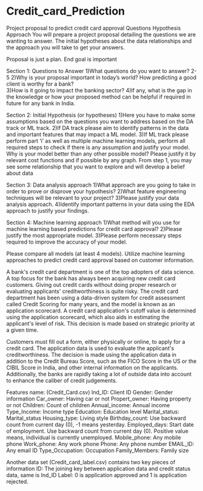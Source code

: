 # Credit_card_Prediction

Project proposal to predict credit card approval
Questions
Hypothesis
Approach
You will prepare a project proposal detailing the questions we are wanting to answer. The initial hypotheses about the data relationships and the approach you will take to get your answers.

Proposal is just a plan.
End goal is important

Section 1: Questions to Answer
1)What questions do you want to answer? 2-5
2)Why is your proposal important in today’s world? How predicting a good client is worthy for a bank?  
3)How is it going to impact the banking sector? 
4)If any, what is the gap in the knowledge or how your proposed method can be helpful if required in future for any bank in India.

Section 2: Initial Hypothesis (or hypotheses)
1)Here you have to make some assumptions based on the questions you want to address based on the DA track or ML track. 
2)If DA track please aim to identify patterns in the data and important features that may impact a ML model.
3)If ML track please perform part ‘i’ as well as multiple machine learning models, perform all required steps to check if there is any assumption and justify your model. Why is your model better than any other possible model? Please justify it by relevant cost functions and if possible by any graph.
From step 1, you may see some relationship that you want to explore and will develop a belief about data

Section 3: Data analysis approach
1)What approach are you going to take in order to prove or disprove your hypothesis?
2)What feature engineering techniques will be relevant to your project?
3)Please justify your data analysis approach.
4)Identify important patterns in your data using the EDA approach to justify your findings.

Section 4: Machine learning approach
1)What method will you use for machine learning based predictions for credit card approval?
2)Please justify the most appropriate model.
3)Please perform necessary steps required to improve the accuracy of your model.

Please compare all models (at least 4  models).
Utilize machine learning approaches to predict credit card approval based on customer information.

A bank's credit card department is one of the top adopters of data science. A top focus for the bank has always been acquiring new credit card customers. Giving out credit cards without doing proper research or evaluating applicants' creditworthiness is quite risky. The credit card department has been using a data-driven system for credit assessment called Credit Scoring for many years, and the model is known as an application scorecard. A credit card application's cutoff value is determined using the application scorecard, which also aids in estimating the applicant's level of risk. This decision is made based on strategic priority at a given time.

Customers must fill out a form, either physically or online, to apply for a credit card. The application data is used to evaluate the applicant's creditworthiness. The decision is made using the application data in addition to the Credit Bureau Score, such as the FICO Score in the US or the CIBIL Score in India, and other internal information on the applicants. Additionally, the banks are rapidly taking a lot of outside data into account to enhance the caliber of credit judgements.

Features name: (Credit_Card.csv)
Ind_ID: Client ID
Gender: Gender information
Car_owner: Having car or not
Propert_owner: Having property or not
Children: Count of children
Annual_income: Annual income
Type_Income: Income type
Education: Education level
Marital_status: Marital_status
Housing_type: Living style
Birthday_count: Use backward count from current day (0), -1 means yesterday.
Employed_days: Start date of employment. Use backward count from current day (0). Positive value means, individual is currently unemployed.
Mobile_phone: Any mobile phone
Work_phone: Any work phone
Phone: Any phone number
EMAIL_ID: Any email ID
Type_Occupation: Occupation
Family_Members: Family size

Another data set (Credit_card_label.csv) contains two key pieces of information
ID: The joining key between application data and credit status data, same is Ind_ID
Label: 0 is application approved and 1 is application rejected. 

